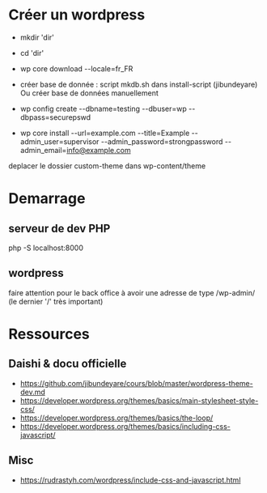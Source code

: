 # Créer un wordpress
- mkdir 'dir'
- cd 'dir'
- wp core download --locale=fr_FR

- créer base de donnée : script mkdb.sh dans install-script (jibundeyare)
Ou créer base de données manuellement

- wp config create --dbname=testing --dbuser=wp --dbpass=securepswd 
- wp core install --url=example.com --title=Example --admin_user=supervisor 
	--admin_password=strongpassword --admin_email=info@example.com

deplacer le dossier custom-theme dans wp-content/theme

# Demarrage
## serveur de dev PHP 
php -S localhost:8000

## wordpress
faire attention pour le back office à avoir une adresse de type /wp-admin/ (le dernier '/' très important)

# Ressources 

## Daishi & docu officielle
- https://github.com/jibundeyare/cours/blob/master/wordpress-theme-dev.md
- https://developer.wordpress.org/themes/basics/main-stylesheet-style-css/
- https://developer.wordpress.org/themes/basics/the-loop/
- https://developer.wordpress.org/themes/basics/including-css-javascript/

## Misc

- https://rudrastyh.com/wordpress/include-css-and-javascript.html
